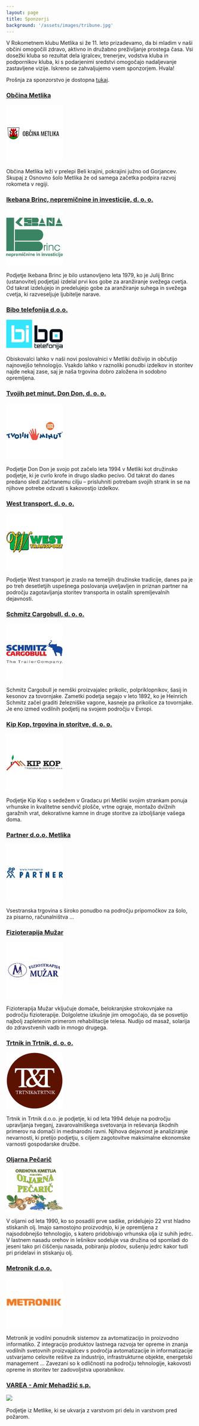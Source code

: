 ```yaml
---
layout: page
title: Sponzorji
background: '/assets/images/tribune.jpg'
---
```


V Rokometnem klubu Metlika si že 11. leto prizadevamo, da bi mladim v naši občini omogočili zdravo, aktivno in družabno preživljanje prostega časa.  Vsi dosežki kluba so rezultat dela igralcev, trenerjev, vodstva kluba in podpornikov kluba, ki s podarjenimi sredstvi omogočajo nadaljevanje zastavljene vizije. Iskreno se zahvaljujemo vsem sponzorjem. Hvala!

Prošnja za sponzorstvo je dostopna [tukaj](/assets/pdfs/prosnja-sponzorstvo-2018.pdf).


### [Občina Metlika](https://www.metlika.si/) 

<img style="width: 30%" class="logo-sponsors" src="/assets/images/sponzorji/logo-obcina-metlika.jpg"/>

Občina Metlika leži v prelepi Beli krajini, pokrajini južno od Gorjancev. Skupaj z Osnovno šolo Metlika že od samega 
začetka podpira razvoj rokometa v regiji.


### [Ikebana Brinc, nepremičnine in investicije, d. o. o.](http://freeweb.siol.net/brincj/)

<img style="width: 30%" class="logo-sponsors" src="/assets/images/sponzorji/logo-ikebana-brinc.jpg"/>

Podjetje Ikebana Brinc je bilo ustanovljeno leta 1979, ko je Julij Brinc (ustanovitelj podjetja) izdelal prvi kos gobe 
za aranžiranje svežega cvetja. Od takrat izdelujejo in predelujejo gobe za aranžiranje suhega in svežega cvetja, ki 
razveseljuje ljubitelje narave.
	
	
### [Bibo telefonija d.o.o.](https://www.facebook.com/bibo.telefonija/)

<img style="width: 30%" class="logo-sponsors" src="/assets/images/sponzorji/logo-bibo.jpg"/>

Obiskovalci lahko v naši novi poslovalnici v Metliki doživijo in občutijo najnovejšo tehnologijo. Vsakdo lahko v 
raznoliki ponudbi izdelkov in storitev najde nekaj zase, saj je naša trgovina dobro založena in sodobno opremljena.


### [Tvojih pet minut, Don Don, d. o. o.](https://tvojih5minut.si)

<img style="width: 30%" class="logo-sponsors" src="/assets/images/sponzorji/logo-tvojih-pet-minut.jpg"/>

Podjetje Don Don je svojo pot začelo leta 1994 v Metliki kot družinsko podjetje, ki je cvrlo krofe in drugo sladko 
pecivo. Od takrat do danes predano sledi začrtanemu cilju – prisluhniti potrebam svojih strank in se na njihove potrebe 
odzvati s kakovostjo izdelkov.


### [West transport, d. o. o.](https://www.westtransport.si/)

<img style="width: 30%" class="logo-sponsors" src="/assets/images/sponzorji/logo-west-transport.jpg"/>

Podjetje West transport je zraslo na temeljih družinske tradicije, danes pa je po treh desetletjih uspešnega poslovanja 
uveljavljen in priznan partner na področju zagotavljanja storitev transporta in ostalih spremljevalnih dejavnosti.

	
### [Schmitz Cargobull, d. o. o.](https://www.cargobull.com/en/index.php)

<img style="width: 30%" class="logo-sponsors" src="/assets/images/sponzorji/logo-schmitz-cargobull.jpg"/>

Schmitz Cargobull je nemški proizvajalec prikolic, polpriklopnikov, šasij in kesonov za tovornjake. Zametki podetja segajo 
v leto 1892, ko je Heinrich Schmitz začel graditi železniške vagone, kasneje pa prikolice za tovornjake. Je eno izmed 
vodilnih podjetij na svojem področju v Evropi.

	
### [Kip Kop, trgovina in storitve, d. o. o.](https://www.kipkop.si)

<img style="width: 30%" class="logo-sponsors" src="/assets/images/sponzorji/logo-kipkop.jpg"/>

Podjetje Kip Kop s sedežem v Gradacu pri Metliki svojim strankam ponuja vrhunske in kvalitetne sendvič plošče, vrtne 
ograje, montažo dvižnih garažnih vrat, dekorativne kamne in druge storitve za izboljšanje vašega doma.

	
### [Partner d.o.o. Metlika](http://www.partner.si/)

<img style="width: 30%" class="logo-sponsors" src="/assets/images/sponzorji/logo-partner.jpg"/>

Vsestranska trgovina s široko ponudbo na področju pripomočkov za šolo, za pisarno, računalništva ...

		
### [Fizioterapija Mužar](https://fthmuzar.si)

<img style="width: 30%" class="logo-sponsors" src="/assets/images/sponzorji/logo-muzar.jpg"/>

Fizioterapija Mužar vključuje domače, belokranjske strokovnjake na področju fizioterapije. Dolgoletne izkušnje jim 
omogočajo, da se posvetijo najbolj zapletenim primerom rehabilitacije telesa. Nudijo od masaž, solarija do zdravstvenih 
vadb in mnogo drugega.

	
### [Trtnik in Trtnik, d. o. o.](http://www.trtnik.com/)

<img style="width: 30%" class="logo-sponsors" src="/assets/images/sponzorji/logo-trtnik-trtnik.png"/>

Trtnik in Trtnik d.o.o. je podjetje, ki od leta 1994 deluje na področju upravljanja tveganj, zavarovalniškega svetovanja 
in reševanja škodnih primerov na domači in mednarodni ravni. Njihova dejavnost je analiziranje nevarnosti, ki pretijo 
podjetju, s ciljem zagotovitve maksimalne ekonomske varnosti gospodarske družbe.
	
	
### [Oljarna Pečarič](https://oljarnapecaric.si)

<img style="width: 30%" class="logo-sponsors" src="/assets/images/sponzorji/logo-oljarna-pecaric.jpg"/>

V oljarni od leta 1990, ko so posadili prve sadike, pridelujejo 22 vrst hladno stiskanih olj. Imajo samostojno proizvodnjo, 
ki je opremljena z najsodobnejšo tehnologijo, s katero pridobivajo vrhunska olja iz suhih jedrc. V lastnem nasadu orehov 
in lešnikov sodeluje vsa družina od spomladi do jeseni tako pri čiščenju nasada, pobiranju plodov, sušenju jedrc kakor 
tudi pri pridelavi in stiskanju olj.
	
	
### [Metronik d.o.o.](https://www.metronik.si)

<img style="width: 30%" class="logo-sponsors" src="/assets/images/sponzorji/logo-metronik.png"/>

Metronik je vodilni ponudnik sistemov za avtomatizacijo in proizvodno informatiko. Z integracijo produktov lastnega 
razvoja ter opreme in znanja vodilnih svetovnih proizvajalcev s področja avtomatizacije in informatizacije ustvarjamo 
celovite rešitve za industrijo, infrastrukturne objekte, energetski management ... Zavezani so k odličnosti na področju 
tehnologije, kakovosti opreme in storitev ter zadovoljstva uporabnikov.
	
	
### [VAREA - Amir Mehadžić s.p.](https://www.varea.si)

<img style="width: 30%" class="logo-sponsors" src="/assets/images/sponzorji/logo-varea.png"/>

Podjetje iz Metlike, ki se ukvarja z varstvom pri delu in varstvom pred požarom.
